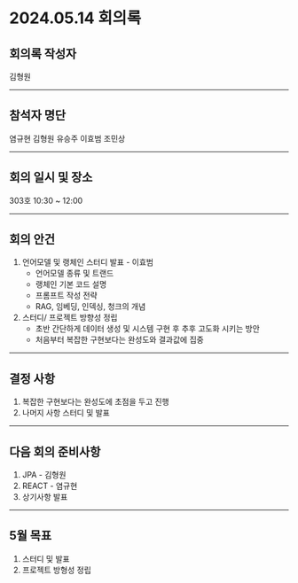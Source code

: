 # 2024.05.14 회의록
## 회의록 작성자
김형원
***
## 참석자 명단
염규현
김형원
유승주
이효범
조민상
***
## 회의 일시 및 장소
303호 10:30 ~ 12:00
***
## 회의 안건
1. 언어모델 및 랭체인 스터디 발표 - 이효범 
   - 언어모델 종류 및 트랜드
   - 랭체인 기본 코드 설명
   - 프롬프트 작성 전략
   - RAG, 임베딩, 인덱싱, 청크의 개념 
2. 스터디/ 프로젝트 방향성 정립
   - 초반 간단하게 데이터 생성 및 시스템 구현 후 추후 고도화 시키는 방안
   - 처음부터 복잡한 구현보다는 완성도와 결과값에 집중
***
## 결정 사항
1. 복잡한 구현보다는 완성도에 초점을 두고 진행
2. 나머지 사항 스터디 및 발표
***
## 다음 회의 준비사항
1. JPA - 김형원
2. REACT - 염규현
3. 상기사항 발표
***
## 5월 목표
1. 스터디 및 발표
2. 프로젝트 방형성 정립
